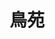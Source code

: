 ---
title: "鳥苑"
description: "鳥苑"
layout: shop
keywords:
  - 美食競賽
  - 台灣美食
  - 美食精選
datePublished: "2025-06-30"
dateModified: "2025-07-04"
city: "台中市"
district: "西區"
address: "台中市西區忠明南路48號"
phone: "0423262080"
geo: "24.15543896924409, 120.65830927409148"
google_map: "https://maps.app.goo.gl/T26d6GK26xq3qJNE6"
footinder: "https://footinder.com.tw/%E5%8F%B0%E4%B8%AD%E5%B8%82/131433/"
official: "https://www.facebook.com/profile.php?id=100064704997964"
award:
  - name: "500盤"
    year: "2024"
    entries:
      - dishes:
          - "鳳翅鑲干貝麻辣醤"
          - "柚香雞肉丸"

---